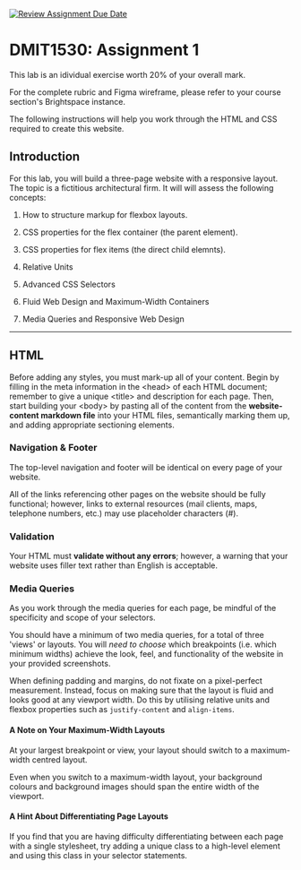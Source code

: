 [![Review Assignment Due Date](https://classroom.github.com/assets/deadline-readme-button-22041afd0340ce965d47ae6ef1cefeee28c7c493a6346c4f15d667ab976d596c.svg)](https://classroom.github.com/a/U7NgpEJ_)
# DMIT1530: Assignment 1

This lab is an idividual exercise worth 20% of your overall mark. 

For the complete rubric and Figma wireframe, please refer to your course section's Brightspace instance. 

The following instructions will help you work through the HTML and CSS required to create this website.

## Introduction

For this lab, you will build a three-page website with a responsive layout. The topic is a fictitious architectural firm. It will will assess the following concepts:

1. How to structure markup for flexbox layouts. 

2. CSS properties for the flex container (the parent element).

3. CSS properties for flex items (the direct child elemnts).

4. Relative Units

5. Advanced CSS Selectors

6. Fluid Web Design and Maximum-Width Containers

7. Media Queries and Responsive Web Design

---

## HTML

Before adding any styles, you must mark-up all of your content. Begin by filling in the meta information in the &lt;head&gt; of each HTML document; remember to give a unique &lt;title&gt; and description for each page. Then, start building your &lt;body&gt; by pasting all of the content from the **website-content markdown file** into your HTML files, semantically marking them up, and adding appropriate sectioning elements.


### Navigation & Footer

The top-level navigation and footer will be identical on every page of your website. 

All of the links referencing other pages on the website should be fully functional; however, links to external resources (mail clients, maps, telephone numbers, etc.) may use placeholder characters (#).


### Validation

Your HTML must **validate without any errors**; however, a warning that your website uses filler text rather than English is acceptable.


### Media Queries

As you work through the media queries for each page, be mindful of the specificity and scope of your selectors.

You should have a minimum of two media queries, for a total of three 'views' or layouts. You will *need to choose* which breakpoints (i.e. which minimum widths) achieve the look, feel, and functionality of the website in your provided screenshots. 

When defining padding and margins, do not fixate on a pixel-perfect measurement. Instead, focus on making sure that the layout is fluid and looks good at any viewport width. Do this by utilising relative units and flexbox properties such as ``justify-content`` and ``align-items``.


#### A Note on Your Maximum-Width Layouts

At your largest breakpoint or view, your layout should switch to a maximum-width centred layout.

Even when you switch to a maximum-width layout, your background colours and background images should span the entire width of the viewport. 


#### A Hint About Differentiating Page Layouts

If you find that you are having difficulty differentiating between each page with a single stylesheet, try adding a unique class to a high-level element and using this class in your selector statements. 
